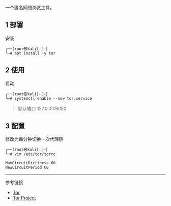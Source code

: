 一个匿名网络浏览工具。

## 1 部署

安装

```shell
┌──(root㉿kali)-[~]
└─# apt install -y tor
```

## 2 使用

启动

```shell
┌──(root㉿kali)-[~]
└─# systemctl enable --now tor.service
```

> 默认端口 127.0.0.1:9050

## 3 配置

修改为每分钟切换一次代理链

```shell
┌──(root㉿kali)-[~]
└─# vim /etc/tor/torrc
```

```
MaxCircuitDirtiness 60
NewCircuitPeriod 60
```

---

参考链接

- [Tor](https://gitlab.torproject.org/tpo/core/tor)
- [Tor Project](https://www.torproject.org/)

